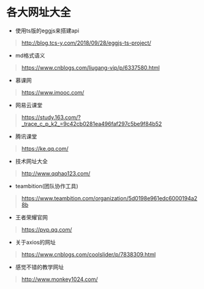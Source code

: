  # 各大网址大全 
   
 
  
  
 * 使用ts版的eggjs来搭建api 
 >  http://blog.tcs-y.com/2018/09/28/eggjs-ts-project/ 
  
  
 * md格式语义 
 > https://www.cnblogs.com/liugang-vip/p/6337580.html 
 
 * 慕课网
 > https://www.imooc.com/ 
 
 * 网易云课堂 
 > https://study.163.com/?_trace_c_p_k2_=9c42cb0281ea496faf297c5be9f84b52 
 
 * 腾讯课堂 
 > https://ke.qq.com/ 
 
 * 技术网址大全 
 > http://www.qqhao123.com/ 
 
 * teambition(团队协作工具) 
 > https://www.teambition.com/organization/5d0198e961edc6000194a28b 
 
 * 王者荣耀官网
 > https://pvp.qq.com/


 * 关于axios的网址
 > https://www.cnblogs.com/coolslider/p/7838309.html
 
 * 感觉不错的教学网址
 > http://www.monkey1024.com/